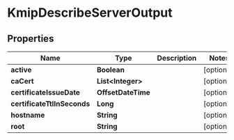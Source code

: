 

# KmipDescribeServerOutput


## Properties

| Name | Type | Description | Notes |
|------------ | ------------- | ------------- | -------------|
|**active** | **Boolean** |  |  [optional] |
|**caCert** | **List&lt;Integer&gt;** |  |  [optional] |
|**certificateIssueDate** | **OffsetDateTime** |  |  [optional] |
|**certificateTtlInSeconds** | **Long** |  |  [optional] |
|**hostname** | **String** |  |  [optional] |
|**root** | **String** |  |  [optional] |



